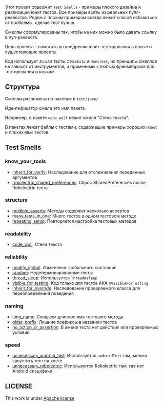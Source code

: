 Этот проект содержит `Test Smells` - примеры плохого дизайна и реализации юнит тестов. Все примеры взяты из реальных пулл-реквестов. Рядом с плохим примером всегда лежит способ избавиться от проблемы, сделав тест лучше.

Смеллы сформулированы так, чтобы на них можно было давать ссылку в пул-реквесте.

Цель проекта - помогать во внедрении юнит-тестирования в новые и существующие проекты.

Код использует `JUnit4` тесты с `Mockito` и `Hamcrest`, но принципы смеллов не зависят от инструментов, и применимы к любым фреймворкам для тестирования и языкам.

## Структура
Смеллы разложены по пакетам в `test/java/`

Идентификатор смела это имя пакета. 

Например, в пакете `code_wall` лежит смелл "Стена текста".

В пакетах лежат файлы с тестами, содержащие примеры хороших `@Good` и плохих `@Bad` тестов.

## Test Smells
### know_your_tools
- [inherit_for_verify](src/test/java/know_your_tools/inherit_for_verify): Наследование для отслеживания переданных аргументов
- [robolectric_shared_preferences](src/test/java/know_your_tools/robolectric_shared_preferences): Сброс SharedPreferences после Robolectric теста
### structure
- [multiple_asserts](src/test/java/structure/multiple_asserts): Методы содержат несколько ассертов
- [many_tests_in_one](src/test/java/structure/many_tests_in_one): Много тестов в одном тестовом методе
- [repeating_setup](src/test/java/structure/repeating_setup): Повторяется настройка тестовых методов
### readability
- [code_wall](src/test/java/readability/code_wall): Стена текста
### reliability
- [modify_global](src/test/java/reliability/modify_global): Изменение глобального состояния
- [random](src/test/java/reliability/random): Недетерминированные тесты 
- [thread_sleep](src/test/java/reliability/thread_sleep): Используется `Thread#sleep`
- [visible_for_testing](src/test/java/reliability/visible_for_testing): Код только для тестов AKA `@VisibleForTesting`
- [inherit_for_override](src/test/java/reliability/inherit_for_override): Наследование проверяемого класса для переопределения поведения
### naming
- [long_name](src/test/java/naming/long_name): Слишком длинное имя тестового метода
- [older_prefix](src/test/java/naming/older_prefix): Лишние префиксы в названии тестов
- [no_action_or_assertion](src/test/java/naming/no_action_or_assertion): В имени теста нет действия или проверяемых условий
### speed
- [unnecessary_android_test](src/test/java/speed/unnecessary_android_test): Используется `androidTest` там, можно запустить тест на хосте
- [unnecessary_robolectric](src/test/java/speed/unnecessary_robolectric): Используется Robolectric там, где нет Android специфики

## LICENSE
This work is under [Apache license](LICENSE)

